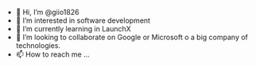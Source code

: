 - 👋 Hi, I’m @giio1826
- 👀 I’m interested in software development
- 🌱 I’m currently learning in LaunchX
- 💞️ I’m looking to collaborate on Google or Microsoft o a big company of technologies.
- 📫 How to reach me ...

<!---
giio1826/giio1826 is a ✨ special ✨ repository because its `README.md` (this file) appears on your GitHub profile.
You can click the Preview link to take a look at your changes.
--->
